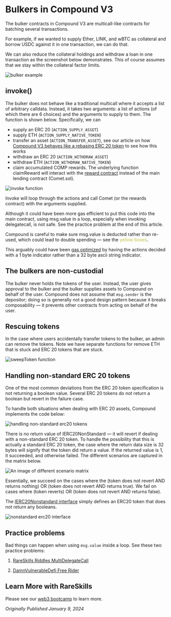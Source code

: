 # Bulkers in Compound V3

The bulker contracts in Compound V3 are multicall-like contracts for batching several transactions.

For example, if we wanted to supply Ether, LINK, and wBTC as collateral and borrow USDC against it in one transaction, we can do that.

We can also reduce the collateral holdings and withdraw a loan in one transaction as the screenshot below demonstrates. This of course assumes that we stay within the collateral factor limits.

![bulker example](https://static.wixstatic.com/media/935a00_40cc6de5a1fb4935940e6ed55107a3b3~mv2.png/v1/fill/w_666,h_691,al_c,q_90,usm_0.66_1.00_0.01,enc_auto/935a00_40cc6de5a1fb4935940e6ed55107a3b3~mv2.png)

## invoke()

The bulker does not behave like a traditional multicall where it accepts a list of arbitrary calldata. Instead, it takes two arguments: a list of actions (of which there are 6 choices) and the arguments to supply to them. The function is shown below. Specifically, we can

-   supply an ERC 20 (`ACTION_SUPPLY_ASSET`)
-   supply ETH (`ACTION_SUPPLY_NATIVE_TOKEN`)
-   transfer an asset (`ACTION_TRANSFER_ASSET`), see our article on how [Compound V3 behaves like a rebasing ERC 20 token](https://www.rareskills.io/post/cusdc-v3-compound) to see how this works
-   withdraw an ERC 20 (`ACTION_WITHDRAW_ASSET`)
-   withdraw ETH (`ACTION_WITHDRAW_NATIVE_TOKEN`)
-   claim accumulated COMP rewards. The underlying function claimReward will interact with the [reward contract](https://github.com/compound-finance/comet/blob/main/contracts/CometRewards.sol) instead of the main lending contract (Comet.sol).
    

![invoke function](https://static.wixstatic.com/media/935a00_5344e6d6cf814662b7d3225f03e0dd85~mv2.png/v1/fill/w_666,h_551,al_c,q_90,usm_0.66_1.00_0.01,enc_auto/935a00_5344e6d6cf814662b7d3225f03e0dd85~mv2.png)

Invoke will loop through the actions and call Comet (or the rewards contract) with the arguments supplied.

Although it could have been more gas efficient to put this code into the main contract, using msg.value in a loop, especially when invoking delegatecall, is not safe. See the practice problem at the end of this article.

Compound is careful to make sure msg.value is deducted rather than re-used, which could lead to double spending — see the <span style="color:#c1c146">yellow boxes</span>.

This arguably could have been [gas optimized](https://rareskills.io/post/gas-optimization) by having the actions decided with a 1 byte indicator rather than a 32 byte ascii string indicator.

## The bulkers are non-custodial

The bulker never holds the tokens of the user. Instead, the user gives approval to the bulker and the bulker supplies assets to Compound on behalf of the user. Compound does not assume that `msg.sender` is the depositor; doing so is generally not a good design pattern because it breaks composability — it prevents other contracts from acting on behalf of the user.

## Rescuing tokens

In the case where users accidentally transfer tokens to the bulker, an admin can remove the tokens. Note we have separate functions for remove ETH that is stuck and ERC 20 tokens that are stuck.

![sweepToken function](https://static.wixstatic.com/media/935a00_253fa5344162490ca147520d3eaa5a22~mv2.png/v1/fill/w_666,h_485,al_c,q_85,usm_0.66_1.00_0.01,enc_auto/935a00_253fa5344162490ca147520d3eaa5a22~mv2.png)

## Handling non-standard ERC 20 tokens

One of the most common deviations from the ERC 20 token specification is not returning a boolean value. Several ERC 20 tokens do not return a boolean but revert in the failure case.

To handle both situations when dealing with ERC 20 assets, Compound implements the code below:

![handling non-standard erc20 tokens](https://static.wixstatic.com/media/935a00_09ba74d20e7f47fc86e8967deba37c5b~mv2.png/v1/fill/w_666,h_245,al_c,q_85,usm_0.66_1.00_0.01,enc_auto/935a00_09ba74d20e7f47fc86e8967deba37c5b~mv2.png)

There is no return value of IERC20NonStandard — it will revert if dealing with a non-standard ERC 20 token. To handle the possibility that this is actually a standard ERC 20 token, the case where the return data size is 32 bytes will signify that the token did return a value. If the returned value is 1, it succeeded, and otherwise failed. The different scenarios are captured in the matrix below.

![An image of different scenario matrix](https://static.wixstatic.com/media/935a00_7a8c7c122a1a445791cab21cfa5a2e51~mv2.png/v1/fill/w_666,h_193,al_c,q_85,usm_0.66_1.00_0.01,enc_auto/935a00_7a8c7c122a1a445791cab21cfa5a2e51~mv2.png)

Essentially, we succeed on the cases where the (token does not revert AND returns nothing) OR (token does not revert AND returns true). We fail on cases where (token reverts) OR (token does not revert AND returns false).

The [IERC20Nonstandard interface](https://github.com/compound-finance/comet/blob/main/contracts/IERC20NonStandard.sol) simply defines an ERC20 token that does not return any booleans.

![nonstandard erc20 interface](https://static.wixstatic.com/media/935a00_0eeb710ebd434d5090c72caafe1f50fb~mv2.png/v1/fill/w_666,h_269,al_c,q_85,usm_0.66_1.00_0.01,enc_auto/935a00_0eeb710ebd434d5090c72caafe1f50fb~mv2.png)

## Practice problems

Bad things can happen when using `msg.value` inside a loop. See these two practice problems:

1.  [RareSkills Riddles MultiDelegateCall](https://github.com/RareSkills/solidity-riddles/blob/main/contracts/MultiDelegateCall.sol)
    
2.  [DamnVulnerableDefi Free Rider](https://www.damnvulnerabledefi.xyz/challenges/free-rider/)
    

## Learn More with RareSkills

Please see our [web3 bootcamp](https://rareskills.io/web3-blockchain-bootcamps) to learn more.

*Originally Published January 9, 2024*